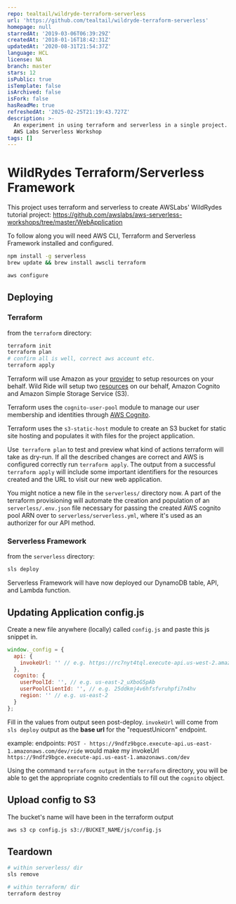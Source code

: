 ```yaml
---
repo: tealtail/wildryde-terraform-serverless
url: 'https://github.com/tealtail/wildryde-terraform-serverless'
homepage: null
starredAt: '2019-03-06T06:39:29Z'
createdAt: '2018-01-16T18:42:31Z'
updatedAt: '2020-08-31T21:54:37Z'
language: HCL
license: NA
branch: master
stars: 12
isPublic: true
isTemplate: false
isArchived: false
isFork: false
hasReadMe: true
refreshedAt: '2025-02-25T21:19:43.727Z'
description: >-
  An experiment in using terraform and serverless in a single project. Based on
  AWS Labs Serverless Workshop
tags: []
---
```


# WildRydes Terraform/Serverless Framework

This project uses terraform and serverless to create AWSLabs' WildRydes tutorial project: https://github.com/awslabs/aws-serverless-workshops/tree/master/WebApplication

To follow along you will need AWS CLI, Terraform and Serverless Framework installed and configured.

```sh
npm install -g serverless
brew update && brew install awscli terraform

aws configure
```

## Deploying

### Terraform

from the `terraform` directory:

```sh
terraform init
terraform plan
# confirm all is well, correct aws account etc.
terraform apply
```

  Terraform will use Amazon as your [provider](https://www.terraform.io/docs/providers/) to setup resources on your behalf. Wild Ride will setup two [resources](https://www.terraform.io/docs/providers/aws/index.html) on our behalf, Amazon Cognito and Amazon Simple Storage Service (S3). 
  
  Terraform uses the `cognito-user-pool` module to manage our user membership and identities through [AWS Cognito](https://aws.amazon.com/cognito/).

Terraform uses the `s3-static-host` module to create an S3 bucket for static site hosting and populates it with files for the project application.

Use` terraform plan` to test and preview what kind of actions terraform will take as dry-run. If all the described changes are correct and AWS is configured correctly run `terraform apply`. The output from a successful `terraform apply` will include some important identifiers for the resources created and the URL to visit our new web application. 

You might notice a new file in the `serverless/` directory now. A part of the terraform provisioning will automate the creation and population of an `serverless/.env.json` file necessary for passing the created AWS cognito pool ARN over to `serverless/serverless.yml`, where it's used as an authorizer for our API method.

### Serverless Framework

from the `serverless` directory:

```sh
sls deploy
```

Serverless Framework will have now deployed our DynamoDB table, API, and Lambda function.

## Updating Application config.js

Create a new file anywhere (locally) called `config.js` and paste this js snippet in.

```js
window._config = {
  api: {
    invokeUrl: '' // e.g. https://rc7nyt4tql.execute-api.us-west-2.amazonaws.com/prod',
  },
  cognito: {
    userPoolId: '', // e.g. us-east-2_uXboG5pAb
    userPoolClientId: '', // e.g. 25ddkmj4v6hfsfvruhpfi7n4hv
    region: '' // e.g. us-east-2
  }
};
```

Fill in the values from output seen post-deploy. `invokeUrl` will come from `sls deploy` output as the **base url** for the "requestUnicorn" endpoint.



example:
endpoints:
`POST - https://9ndfz9bgce.execute-api.us-east-1.amazonaws.com/dev/ride` would make my invokeUrl `https://9ndfz9bgce.execute-api.us-east-1.amazonaws.com/dev`


Using the command `terraform output` in the `terraform` directory, you will be able to get the appropriate cognito credentials to fill out the `cognito` object.


## Upload config to S3

The bucket's name will have been in the terraform output

```sh
aws s3 cp config.js s3://BUCKET_NAME/js/config.js
```

## Teardown

```sh
# within serverless/ dir
sls remove

# within terraform/ dir
terraform destroy
```
